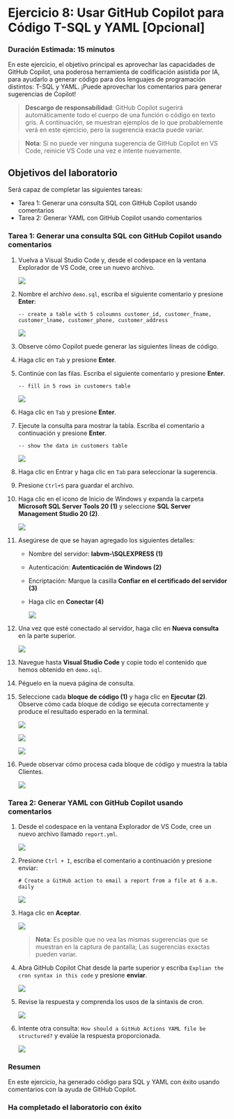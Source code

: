 # Ejercicio 8: Usar GitHub Copilot para Código T-SQL y YAML [Opcional]

### Duración Estimada: 15 minutos

En este ejercicio, el objetivo principal es aprovechar las capacidades de GitHub Copilot, una poderosa herramienta de codificación asistida por IA, para ayudarlo a generar código para dos lenguajes de programación distintos: T-SQL y YAML. ¡Puede aprovechar los comentarios para generar sugerencias de Copilot!

>**Descargo de responsabilidad**: GitHub Copilot sugerirá automáticamente todo el cuerpo de una función o código en texto gris. A continuación, se muestran ejemplos de lo que probablemente verá en este ejercicio, pero la sugerencia exacta puede variar.

>**Nota**: Si no puede ver ninguna sugerencia de GitHub Copilot en VS Code, reinicie VS Code una vez e intente nuevamente.

## Objetivos del laboratorio

Será capaz de completar las siguientes tareas:

- Tarea 1: Generar una consulta SQL con GitHub Copilot usando comentarios
- Tarea 2: Generar YAML con GitHub Copilot usando comentarios

### Tarea 1: Generar una consulta SQL con GitHub Copilot usando comentarios

1. Vuelva a Visual Studio Code y, desde el codespace en la ventana Explorador de VS Code, cree un nuevo archivo.

    ![](../media/chat-code-new.png)

1. Nombre el archivo `demo.sql`, escriba el siguiente comentario y presione **Enter**:

   ```
   -- create a table with 5 coloumns customer_id, customer_fname, customer_lname, customer_phone, customer_address
   ```

   ![](../media/c34.png)

1. Observe cómo Copilot puede generar las siguientes líneas de código.

1. Haga clic en `Tab` y presione **Enter**.

1. Continúe con las filas. Escriba el siguiente comentario y presione **Enter**.

   ```
   -- fill in 5 rows in customers table
   ```

    ![](../media/c35.png)   

1. Haga clic en `Tab` y presione **Enter**.

1. Ejecute la consulta para mostrar la tabla. Escriba el comentario a continuación y presione **Enter**.

   ```
   -- show the data in customers table
   ```

    ![](../media/c36.png)   

1. Haga clic en Entrar y haga clic en `Tab` para seleccionar la sugerencia.

1. Presione `Ctrl+S` para guardar el archivo.

1. Haga clic en el icono de Inicio de Windows y expanda la carpeta **Microsoft SQL Server Tools 20 (1)** y seleccione **SQL Server Management Studio 20 (2)**.

   ![](../media/hub106.png)

1. Asegúrese de que se hayan agregado los siguientes detalles:

   - Nombre del servidor: **labvm-<inject key="Deployment-id" enableCopy="false"/>\SQLEXPRESS (1)**
   - Autenticación: **Autenticación de Windows (2)**
   - Encriptación: Marque la casilla **Confiar en el certificado del servidor (3)**
   - Haga clic en **Conectar (4)**

       ![](../media/hub115.png)
     
1. Una vez que esté conectado al servidor, haga clic en **Nueva consulta** en la parte superior.

   ![](../media/hub110.png)

1. Navegue hasta **Visual Studio Code** y copie todo el contenido que hemos obtenido en `demo.sql`.

1. Péguelo en la nueva página de consulta.

1. Seleccione cada **bloque de código (1)** y haga clic en **Ejecutar (2)**. Observe cómo cada bloque de código se ejecuta correctamente y produce el resultado esperado en la terminal.

   ![](../media/hub111.png)

   ![](../media/hub112.png)

   ![](../media/hub113.png)
   
1. Puede observar cómo procesa cada bloque de código y muestra la tabla Clientes.

   ![](../media/hub40.png)   
   
### Tarea 2: Generar YAML con GitHub Copilot usando comentarios
   
1. Desde el codespace en la ventana Explorador de VS Code, cree un nuevo archivo llamado `report.yml`.

    ![](../media/chat-code-new.png)

1. Presione `Ctrl + I`, escriba el comentario a continuación y presione enviar:

   ```
   # Create a GitHub action to email a report from a file at 6 a.m. daily
   ```
   ![](../media/hub9.png)

1. Haga clic en **Aceptar**.

   ![](../media/hub8.png)

      > **Nota**: Es posible que no vea las mismas sugerencias que se muestran en la captura de pantalla; Las sugerencias exactas pueden variar.

1. Abra GitHub Copilot Chat desde la parte superior y escriba `Explian the cron syntax in this code` y presione **enviar**.

      ![](../media/hub10.png)
   
1. Revise la respuesta y comprenda los usos de la sintaxis de cron.

      ![](../media/hub11.png)

1. Intente otra consulta: `How should a GitHub Actions YAML file be structured?` y evalúe la respuesta proporcionada.

   ![](../media/c41.png)
   
### Resumen

En este ejercicio, ha generado código para SQL y YAML con éxito usando comentarios con la ayuda de GitHub Copilot.

### Ha completado el laboratorio con éxito
